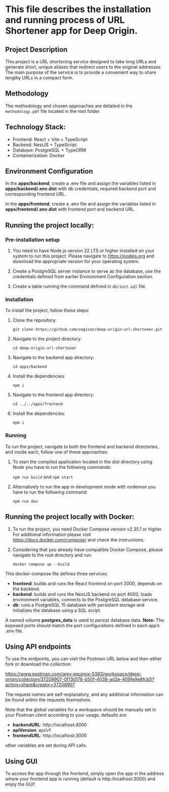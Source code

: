 # This file describes the installation and running process of URL Shortener app for Deep Origin.

## Project Description

This project is a URL shortening service designed to take long URLs and generate short, unique aliases that redirect users to the original addresses.
The main purpose of the service is to provide a convenient way to share lengthy URLs in a compact form.

## Methodology

The methodology and chosen approaches are detailed in the `methodology.pdf` file located in the root folder.

## Technology Stack:

- Frontend: React + Vite + TypeScript
- Backend: NestJS + TypeScript
- Database: PostgreSQL + TypeORM
- Containerization: Docker

## Environment Configuration

In the **apps/backend**, create a .env file and assign the variables listed in **apps/backend/.env.dist** with db credentials, required backend port and corresponding frontend URL.

In the **apps/frontend**, create a .env file and assign the variables listed in **apps/frontend/.env.dist** with frontend port and backend URL.

## Running the project locally:

### Pre-installation setup

1. You need to have Node.js version 22 LTS or higher installed on your system to run this project. Please navigate to https://nodejs.org and download the appropriate version for your operating system.

2. Create a PostgreSQL server instance to serve as the database, use the credentials defined from earlier Environment Configuration section.

3. Create a table running the command defined in `db/init.sql` file.

### Installation

To install the project, follow these steps:

1. Clone the repository:

   `git clone https://github.com/vagison/deep-origin-url-shortener.git`

2. Navigate to the project directory:

   `cd deep-origin-url-shortener`

3. Navigate to the backend app directory:

   `cd apps/backend`

4. Install the dependencies:

   `npm i`

5. Navigate to the frontend app directory:

   `cd ../../apps/frontend`

6. Install the dependencies:

   `npm i`

### Running

To run the project, navigate to both the frontend and backend directories, and inside each, follow one of these approaches:

1. To start the compiled application located in the dist directory using Node you have to run the following commands:

   `npm run build` and `npm start`

2. Alternatively to run the app in development mode with nodemon you have to run the following command:

   `npm run dev`

## Running the project locally with Docker:

1. To run the project, you need Docker Compose version v2.35.1 or higher. For additional information please visit https://docs.docker.com/compose/ and check the instructions.

2. Considering that you already have compatible Docker Compose, please navigate to the root directory and run:

   `docker compose up --build`

This docker-compose file defines three services:

- **frontend**: builds and runs the React frontend on port 3000, depends on the backend.
- **backend**: builds and runs the NestJS backend on port 4000, loads environment variables, connects to the PostgreSQL database service.
- **db**: runs a PostgreSQL 15 database with persistent storage and initializes the database using a SQL script.

A named volume **postgres_data** is used to persist database data.
**Note:** The exposed ports should match the port configurations defined in each app’s .env file.

## Using API endpoints

To use the endpoints, you can visit the Postman URL below and then either fork or download the collection:

https://www.postman.com/grey-equinox-5383/workspace/deep-origin/collection/37208907-0f13d178-b50f-4038-ad2e-409fe9e8fcb5?action=share&creator=37208907

The request names are self-explanatory, and any additional information can be found within the requests themselves.

Note that the global variables for a workspace should be manually set in your Postman client according to your usage, defaults are:

- **backendURL**: http://localhost:4000
- **apiVersion**: api/v1
- **frontendURL**: http://localhost:3000

other variables are set during API calls.

## Using GUI

To access the app through the frontend, simply open the app in the address where your frontend app is running (default is http:/localhost:3000) and enjoy the GUI!
